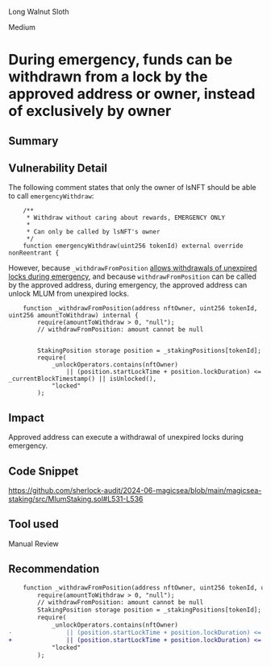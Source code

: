 Long Walnut Sloth

Medium

# During emergency, funds can be withdrawn from a lock by the approved address or owner, instead of exclusively by owner

## Summary

## Vulnerability Detail
The following comment states that only the owner of lsNFT should be able to call `emergencyWithdraw`:
```solidity
    /**
     * Withdraw without caring about rewards, EMERGENCY ONLY
     *
     * Can only be called by lsNFT's owner
     */
    function emergencyWithdraw(uint256 tokenId) external override nonReentrant {
```

However, because `_withdrawFromPosition` [allows withdrawals of unexpired locks during emergency](https://github.com/sherlock-audit/2024-06-magicsea/blob/main/magicsea-staking/src/MlumStaking.sol#L626), and because `withdrawFromPosition` can be called by the approved address, during emergency, the approved address can unlock MLUM from unexpired locks.

```solidity
    function _withdrawFromPosition(address nftOwner, uint256 tokenId, uint256 amountToWithdraw) internal {
        require(amountToWithdraw > 0, "null");
        // withdrawFromPosition: amount cannot be null


        StakingPosition storage position = _stakingPositions[tokenId];
        require(
            _unlockOperators.contains(nftOwner)
                || (position.startLockTime + position.lockDuration) <= _currentBlockTimestamp() || isUnlocked(),
            "locked"
        );
```

## Impact

Approved address can execute a withdrawal of unexpired locks during emergency.

## Code Snippet
https://github.com/sherlock-audit/2024-06-magicsea/blob/main/magicsea-staking/src/MlumStaking.sol#L531-L536


## Tool used

Manual Review

## Recommendation

```diff
    function _withdrawFromPosition(address nftOwner, uint256 tokenId, uint256 amountToWithdraw) internal {
        require(amountToWithdraw > 0, "null");
        // withdrawFromPosition: amount cannot be null
        StakingPosition storage position = _stakingPositions[tokenId];
        require(
            _unlockOperators.contains(nftOwner)
-               || (position.startLockTime + position.lockDuration) <= _currentBlockTimestamp() || isUnlocked(),
+               || (position.startLockTime + position.lockDuration) <= _currentBlockTimestamp(),
            "locked"
        );
```